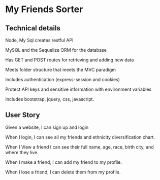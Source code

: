 # My Friends Sorter

## Technical details
Node, My Sql creates restful API

MySQL and the Sequelize ORM for the database

Has GET and POST routes for retrieving and adding new data

Meets folder structure that meets the MVC paradigm

Includes authentication (express-session and cookies) 

Protect API keys and sensitive information with environment variables

Includes bootstrap, jquery, css, javascript. 

## User Story 
Given a website, I can sign up and login 

When I login, I can see all my friends and ethnicity diversification chart. 

When I View a friend I can see their full name, age, race, birth city, and where they live. 

When I make a friend, I can add my friend to my profile. 

When I lose a friend, I can delete them from my profile. 

## 
